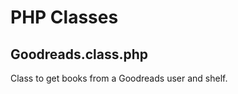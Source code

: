 PHP Classes
===========

## Goodreads.class.php
Class to get books from a Goodreads user and shelf.  


